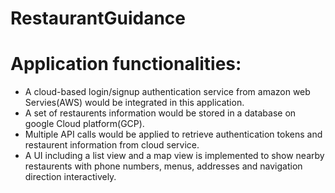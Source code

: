 # RestaurantGuidance

# Application functionalities:
* A cloud-based login/signup authentication service from amazon web Servies(AWS) would be integrated in this application.
* A set of restaurents information would be stored in a database on google Cloud platform(GCP).
* Multiple API calls would be applied to retrieve authentication tokens and restaurent information from cloud service.
* A UI including a list view and a map view is implemented to show nearby restaurents with phone numbers, menus, addresses and navigation direction interactively.

